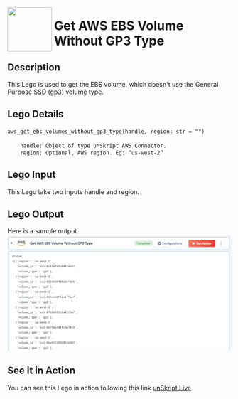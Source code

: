 [<img align="left" src="https://unskript.com/assets/favicon.png" width="100" height="100" style="padding-right: 5px">](https://unskript.com/assets/favicon.png) 
<h1>Get AWS EBS Volume Without GP3 Type </h1>

## Description
This Lego is used to get the EBS volume, which doesn't use the General Purpose SSD (gp3) volume type.


## Lego Details

    aws_get_ebs_volumes_without_gp3_type(handle, region: str = "")

        handle: Object of type unSkript AWS Connector.
        region: Optional, AWS region. Eg: “us-west-2”

## Lego Input
This Lego take two inputs handle and region.

## Lego Output
Here is a sample output.
<img src="./1.png">


## See it in Action
You can see this Lego in action following this link [unSkript Live](https://us.app.unskript.io)